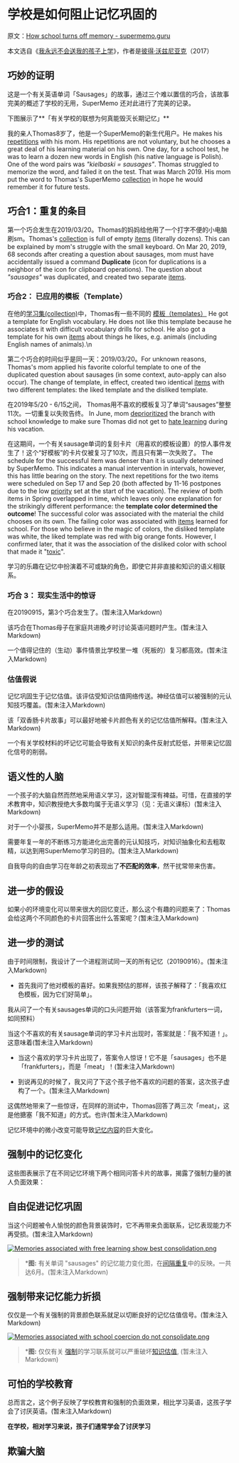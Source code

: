 # 学校是如何阻止记忆巩固的

原文：[How school turns off memory - supermemo.guru](https://supermemo.guru/wiki/How_school_turns_off_memory)

本文选自《[我永远不会送我的孩子上学](https://supermemo.guru/wiki/Problem_of_Schooling)》，作者是[彼得·沃兹尼亚克](https://supermemo.guru/wiki/Piotr_Wozniak)（2017）

## 巧妙的证明

这是一个有关英语单词「Sausages」的故事，通过三个难以置信的巧合，该故事完美的概述了学校的无用，SuperMemo 还对此进行了完美的记录。

下图展示了**「有关学校的联想为何真能毁灭长期记忆」**

我的亲人Thomas8岁了，他是一个SuperMemo的新生代用户。He makes his [repetitions](https://supermemo.guru/wiki/Repetition) with his mom. His repetitions are not voluntary, but he chooses a great deal of his learning material on his own. One day, for a school test, he was to learn a dozen new words in English (his native language is Polish). One of the word pairs was *"kielbaski = sausages"*. Thomas struggled to memorize the word, and failed it on the test. That was March 2019. His mom put the word to Thomas's SuperMemo [collection](https://supermemo.guru/wiki/Collection) in hope he would remember it for future tests.

## 巧合1：重复的条目

第一个巧合发生在2019/03/20。Thomas的妈妈给他用了一个打字不便的小电脑刷sm。Thomas's [collection](https://supermemo.guru/wiki/Collection) is full of empty [items](https://supermemo.guru/wiki/Item) (literally dozens). This can be explained by mom's struggle with the small keyboard. On Mar 20, 2019, 68 seconds after creating a question about sausages, mom must have accidentally issued a command **Duplicate** (icon for duplications is a neighbor of the icon for clipboard operations). The question about *"sausages"* was duplicated, and created two separate [items](https://supermemo.guru/wiki/Item).

### 巧合2： 已应用的模板（Template）

在他的[学习集(collection)](https://supermemo.guru/wiki/Collection)中，Thomas有一些不同的 [模板（templates）](https://supermemo.guru/wiki/Template) He got a template for English vocabulary. He does not like this template because he associates it with difficult vocabulary drills for school. He also got a template for his own [items](https://supermemo.guru/wiki/Item) about things he likes, e.g. animals (including English names of animals).\n

第二个巧合的时间似乎是同一天：2019/03/20。For unknown reasons, Thomas's mom applied his favorite colorful template to one of the duplicated question about sausages (in some context, auto-apply can also occur). The change of template, in effect, created two identical [items](https://supermemo.guru/wiki/Item) with two different templates: the liked template and the disliked template.

在2019年5/20 - 6/15之间， Thomas用不喜欢的模板复习了单词“sausages”整整11次。一切重复以失败告终。 In June, mom [deprioritized](https://supermemo.guru/wiki/Priority) the branch with school knowledge to make sure Thomas did not get to [hate learning](https://supermemo.guru/wiki/Hating_SuperMemo) during his vacation.

在这期间，一个有关sausage单词的复刻卡片（用喜欢的模板设置）的惊人事件发生了！这个“好模板”的卡片仅被复习了10次，而且只有第一次失败了。 The schedule for the successful item was denser than it is usually determined by SuperMemo. This indicates a manual intervention in intervals, however, this has little bearing on the story. The next repetitions for the two items were scheduled on Sep 17 and Sep 20 (both affected by 11-16 postpones due to the low [priority](https://supermemo.guru/wiki/Priority) set at the start of the vacation). The review of both items in Spring overlapped in time, which leaves only one explanation for the strikingly different performance: the **template color determined the outcome**! The successful color was associated with the material the child chooses on its own. The failing color was associated with [items](https://supermemo.guru/wiki/Item) learned for school. For those who believe in the magic of colors, the disliked template was white, the liked template was red with big orange fonts. However, I confirmed later, that it was the association of the disliked color with school that made it "[toxic](https://supermemo.guru/wiki/Toxic_memory)".

学习的乐趣在记忆中扮演着不可或缺的角色，即使它并非直接和知识的语义相联系。

### 巧合 3： 现实生活中的惊讶

在20190915，第3个巧合发生了。(暂未注入Markdown)

该巧合在Thomas母子在家庭共进晚歺时讨论英语问题时产生。(暂未注入Markdown)

一个值得记住的（生动）事件情景比学校里一堆（死板的）复习都高效。(暂未注入Markdown)

### 估值假说

记忆巩固生于记忆估值。该评估受知识估值网络传送。神经估值可以被强制的元认知技巧覆盖。(暂未注入Markdown)

该「双香肠卡片故事」可以最好地被卡片颜色有关的记忆估值所解释。(暂未注入Markdown)

一个有关学校材料的坏记忆可能会导致有关知识的条件反射式贬低，并带来记忆固化信号的削弱。

## 语义性的人脑

一个孩子的大脑自然而然地采用语义学习，这对智能深有裨益。可惜，在直接的学术教育中，知识教授绝大多数均属于无语义学习（见：无语义课标）(暂未注入Markdown)

对于一个小婴孩，SuperMemo并不是那么适用。(暂未注入Markdown)

需要年复一年的不断练习方能进化出完善的元认知技巧，对知识抽象化和去粗取精，以达到用SuperMemo学习的目的。(暂未注入Markdown)

自我导向的自由学习在年龄之初表现出了**不匹配的效率**，然干扰常带来伤害。

## 进一步的假设

如果小的环境变化可以带来很大的回忆变迁，那么这个有趣的问题来了：Thomas会给这两个不同颜色的卡片回答出什么答案呢？(暂未注入Markdown)

## 进一步的测试

由于时间限制，我设计了一个进程测试同一天的所有记忆（20190916）。(暂未注入Markdown)

- 首先我问了他对模板的喜好。如果我预估的那样，该孩子解释了：「我喜欢红色模板，因为它们好简单」。

我从问了一个有关sausages单词的口头问题开始（该答案为frankfurters一词，如同预料）

当这个不喜欢的有关sausage单词的学习卡片出现时，答案就是：「我不知道！」。这意味着(暂未注入Markdown)

- 当这个喜欢的学习卡片出现了，答案令人惊讶！它不是「sausages」也不是「frankfurters」，而是「meat」！(暂未注入Markdown)

- 到说再见的时候了，我又问了下这个孩子他不喜欢的问题的答案，这次孩子虚构了一个。(暂未注入Markdown)

这偶然地带来了一些惊讶，在同样的测试中，Thomas回答了两三次「meat」，这是他搪塞「我不知道」的方式。也许(暂未注入Markdown)

记忆环境中的微小改变可能导致[记忆内容](https://supermemo.guru/wiki/Recall)的巨大变化。

## 强制中的记忆变化

这些图表展示了在不同记忆环境下两个相同问答卡片的故事，揭露了强制力量的骇人负面效果：

## 自由促进记忆巩固

当这个问题被令人愉悦的颜色背景装饰时，它不再带来负面联系，记忆表现能力不再受损。(暂未注入Markdown)

[![Memories associated with free learning show best consolidation.png](https://supermemo.guru/images/thumb/1/12/Memories_associated_with_free_learning_show_best_consolidation.png/600px-Memories_associated_with_free_learning_show_best_consolidation.png)](https://supermemo.guru/wiki/File:Memories_associated_with_free_learning_show_best_consolidation.png)

> ***图:** 有关单词 "sausages" 的记忆能力变化图，在[间隔重复](https://supermemo.guru/wiki/Spaced_repetition)中的反映。一共达6月。(暂未注入Markdown)

## 强制带来记忆能力折损

仅仅是一个有关强制的背景颜色联系就足以切断良好的记忆估值信号。(暂未注入Markdown)

[![Memories associated with school coercion do not consolidate.png](https://supermemo.guru/images/thumb/1/13/Memories_associated_with_school_coercion_do_not_consolidate.png/600px-Memories_associated_with_school_coercion_do_not_consolidate.png)](https://supermemo.guru/wiki/File:Memories_associated_with_school_coercion_do_not_consolidate.png)

> ***图:** 仅仅有关 [强制](https://supermemo.guru/wiki/Coercion)的学习联系就可以严重破坏[知识估值](https://supermemo.guru/wiki/Knowledge_valuation), (暂未注入Markdown)

## 可怕的学校教育

总而言之，这个例子反映了学校教育和强制的负面效果，相比学习英语，这孩子学会了讨厌英语。(暂未注入Markdown)

**在学校，相对学习来说，孩子们通常学会了讨厌学习**

## 欺骗大脑
